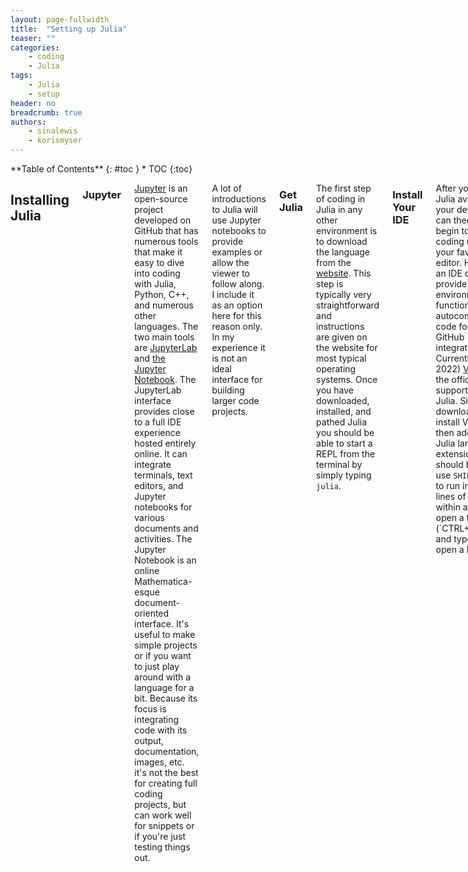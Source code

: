 ```yaml
---
layout: page-fullwidth
title:  "Setting up Julia"
teaser: ""
categories:
    - coding
    - Julia
tags:
    - Julia
    - setup
header: no
breadcrumb: true
authors:
    - sinalewis
    - korismyser
---
```

<div class="row">
<div class="medium-4 medium-push-8 columns" markdown="1">
<div class="panel radius" markdown="1">
**Table of Contents**
{: #toc }
*  TOC
{:toc}
</div>
</div><!-- /.medium-4.columns -->

<div class="medium-8 medium-pull-4 columns" markdown="1">

## Installing Julia

### Jupyter

[Jupyter](https://jupyter.org/about) is an open-source project developed on GitHub that has numerous tools that make it easy to dive into coding with Julia, Python, C++, and numerous other languages. The two main tools are [JupyterLab](https://docs.jupyter.org/en/latest/start/index.html#id3) and [the Jupyter Notebook](https://docs.jupyter.org/en/latest/start/index.html#id2). The JupyterLab interface provides close to a full IDE experience hosted entirely online. It can integrate terminals, text editors, and Jupyter notebooks for various documents and activities. The Jupyter Notebook is an online Mathematica-esque document-oriented interface. It's useful to make simple projects or if you want to just play around with a language for a bit. Because its focus is integrating code with its output, documentation, images, etc. it's not the best for creating full coding projects, but can work well for snippets or if you're just testing things out.

A lot of introductions to Julia will use Jupyter notebooks to provide examples or allow the viewer to follow along. I include it as an option here for this reason only. In my experience it is not an ideal interface for building larger code projects.

### Get Julia

The first step of coding in Julia in any other environment is to download the language from the [website](https://julialang.org/). This step is typically very straightforward and instructions are given on the website for most typical operating systems. Once you have downloaded, installed, and pathed Julia you should be able to start a REPL from the terminal by simply typing `julia`. 

### Install Your IDE

After you have Julia available on your device you can theoretically begin to start coding using your favorite text editor. However, an IDE can provide a nicer environment with functionality like autocomplete, code formatting, GitHub integration, etc. Currently (Jul. 2022) [VS Code](https://code.visualstudio.com/) is the officially supported IDE for Julia. Simply download and install VS Code, then add the Julia language extension. You should be able to use `SHIFT+ENTER` to run individual lines of code within a file. Or open a terminal (`CTRL+SHIFT+\``) and type Julia to open a REPL.

## Starting a New Project

Julia uses modules ...

### Using a Template

Getting a new project started in Julia can be a little tricky if you want to use a template and upload it to GitHub. There are a few steps you want to make sure you do in the correct order, or you'll need to restart.

You can start by creating a new repository on GitHub. It's important to make sure the repository name ends `.jl`, or we won't be able to push the project that we made with the template. Don't initialize the repository with anything, the template will take care of that.

Start up Julia in a terminal. This can be a local terminal or within your IDE of choice. Using the package manager, accessed by pressing the `]` key, add the package PkgTemplates. Back in the main environment, accessed by pressing backspace so that the line reads `julia>`, we want to tell Julia we want to use the package PkgTemplates. Once we do this we can assign a template object. For this step we need to either have a Git username set locally or pass it to the template initializer. We can then use the template object to create a template.  Altogether this looks like
```julia
    julia> ]
    pkg> add PkgTemplates
    *press backspace*
    julia> using PkgTemplates
    julia> t = Template(user="git_username")
    julia> t("packageName.jl")
```
Make sure that the package name used in the last step matches the repository name on GitHub.

The last step is to connect the repository made on GitHub with the package just made locally. If you use Visual Studio Code, you need to first open the local repository. This folder will be located at `~/.julia/dev`, unless you changed the template. Then, publish and sync the package on your source control tab.

## Components of Julia

Julia is focused around a few different buildings blocks. Some of the most important ones are the package, the environment, and the module.

### Packages

### Environments

Julia environments keep track of the different packages and their versions that you have added to a project. Typically, you want to load the environment of the project that you are working on when you start up Julia. To facilitate this you can add the following block of code to your `.julia/config/startup.jl` file.

```julia
using Pkg
if isfile("Project.toml") && isfile("Manifest.toml")
    Pkg.activate(".")
end
```

### Modules

## Learning Julia

[JuliaAcademy](https://juliaacademy.com/courses/)